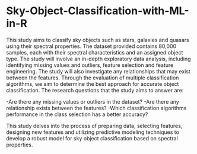 # Sky-Object-Classification-with-ML-in-R

This study aims to classify sky objects such as stars, galaxies and quasars using their spectral properties. The dataset provided contains 80,000 samples, each with their spectral characteristics and an assigned object type. The study will involve an in-depth exploratory data analysis, including identifying missing values and outliers, feature selection and feature engineering. The study will also investigate any relationships that may exist between the features. Through the evaluation of multiple classification algorithms, we aim to determine the best approach for accurate object classification. The research questions that the study aims to answer are:

 -Are there any missing values or outliers in the dataset?
 -Are there any relationship exists between the features?
 -Which classification algorithms performance in the class selection has a better accuracy?
 
This study delves into the process of preparing data, selecting features, designing new features and utilizing predictive modeling techniques to develop a robust model for sky object classification based on spectral properties.
